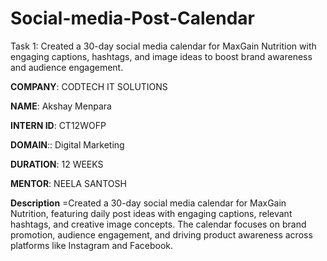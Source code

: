 # Social-media-Post-Calendar

Task 1: Created a 30-day social media calendar for MaxGain Nutrition with engaging captions, hashtags, and image ideas to boost brand awareness and audience engagement.

**COMPANY**: CODTECH IT SOLUTIONS

**NAME**: Akshay Menpara

**INTERN ID**: CT12WOFP

**DOMAIN**:: Digital Marketing

**DURATION**: 12 WEEKS

**MENTOR**: NEELA SANTOSH

**Description** =Created a 30-day social media calendar for MaxGain Nutrition, featuring daily post ideas with engaging captions, relevant hashtags, and creative image concepts. The calendar focuses on brand promotion, audience engagement, and driving product awareness across platforms like Instagram and Facebook.

